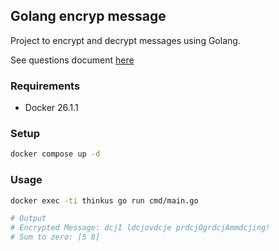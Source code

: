 ## Golang encryp message
Project to encrypt and decrypt messages using Golang.

See questions document [here](./docs/questions.md)

### Requirements
- Docker 26.1.1

### Setup
```sh
docker compose up -d
```

### Usage
```sh
docker exec -ti thinkus go run cmd/main.go

# Output
# Encrypted Message: dcjI ldcjovdcje prdcjOgrdcjAmmdcjing!
# Sum to zero: [5 8]
```
